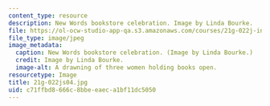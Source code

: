 ```yaml
---
content_type: resource
description: New Words bookstore celebration. Image by Linda Bourke.
file: https://ol-ocw-studio-app-qa.s3.amazonaws.com/courses/21g-022j-international-womens-voices-spring-2004/c71ffbd8666c8bbeeaeca1bf11dc5050_21g-022js04.jpg
file_type: image/jpeg
image_metadata:
  caption: New Words bookstore celebration. (Image by Linda Bourke.)
  credit: Image by Linda Bourke.
  image-alt: A drawning of three women holding books open.
resourcetype: Image
title: 21g-022js04.jpg
uid: c71ffbd8-666c-8bbe-eaec-a1bf11dc5050
---
```

